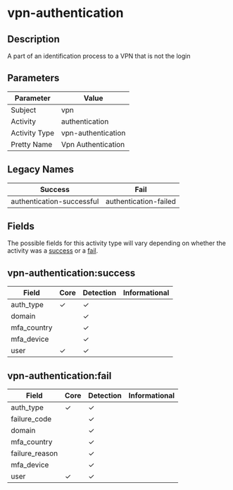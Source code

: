 vpn-authentication
==================

Description
-----------
A part of an identification process to a VPN that is not the login

Parameters
----------
| Parameter     | Value              |
| ------------- | ------------------ |
| Subject       | vpn                |
| Activity      | authentication     |
| Activity Type | vpn-authentication |
| Pretty Name   | Vpn Authentication |

Legacy Names
------------
| Success                       | Fail                      |
| ----------------------------- | ------------------------- |
| authentication-successful<br> | authentication-failed<br> |

Fields
------

The possible fields for this activity type will vary depending on whether the activity was a [success](#vpn-authenticationsuccess) or a [fail](#vpn-authenticationfail).


vpn-authentication:success
--------------------------

| Field       | Core     | Detection | Informational |
| ----------- | -------- | --------- | ------------- |
| auth_type   | &#10003; | &#10003;  |               |
| domain      |          | &#10003;  |               |
| mfa_country |          | &#10003;  |               |
| mfa_device  |          | &#10003;  |               |
| user        | &#10003; | &#10003;  |               |

vpn-authentication:fail
-----------------------

| Field          | Core     | Detection | Informational |
| -------------- | -------- | --------- | ------------- |
| auth_type      | &#10003; | &#10003;  |               |
| failure_code   |          | &#10003;  |               |
| domain         |          | &#10003;  |               |
| mfa_country    |          | &#10003;  |               |
| failure_reason |          | &#10003;  |               |
| mfa_device     |          | &#10003;  |               |
| user           | &#10003; | &#10003;  |               |